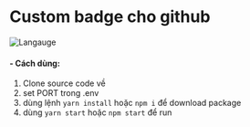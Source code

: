 # Custom badge cho github

![Langauge](https://badge.langauge.io/:owner/:repo)

#### - Cách dùng:

1. Clone source code về
2. set PORT trong .env
3. dùng lệnh `yarn install` hoặc `npm i` để download package
4. dùng `yarn start` hoặc `npm start` để run
